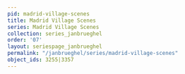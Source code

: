 ```yaml
---
pid: madrid-village-scenes
title: Madrid Village Scenes
series: Madrid Village Scenes
collection: series_janbrueghel
order: '07'
layout: seriespage_janbrueghel
permalink: "/janbrueghel/series/madrid-village-scenes"
object_ids: 3255|3357
---
```

